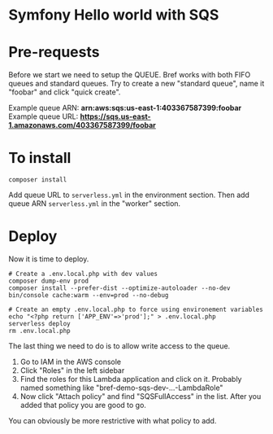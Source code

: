 # Symfony Hello world with SQS

# Pre-requests

Before we start we need to setup the QUEUE. Bref works with both FIFO queues and standard queues. Try to create a new "standard
queue", name it "foobar" and  click "quick create". 

Example queue ARN: **arn:aws:sqs:us-east-1:403367587399:foobar**
Example queue URL: **https://sqs.us-east-1.amazonaws.com/403367587399/foobar**

# To install

```
composer install
```

Add queue URL to `serverless.yml` in the environment section. Then add queue ARN  `serverless.yml` in the 
"worker" section.  

# Deploy

Now it is time to deploy.
```
# Create a .env.local.php with dev values
composer dump-env prod
composer install --prefer-dist --optimize-autoloader --no-dev
bin/console cache:warm --env=prod --no-debug

# Create an empty .env.local.php to force using environement variables
echo "<?php return ['APP_ENV'=>'prod'];" > .env.local.php
serverless deploy
rm .env.local.php
```

The last thing we need to do is to allow write access to the queue. 

1. Go to IAM in the AWS console
2. Click "Roles" in the left sidebar
3. Find the roles for this Lambda application and click on it. Probably named something like "bref-demo-sqs-dev-...-LambdaRole"
4. Now click "Attach policy" and find "SQSFullAccess" in the list. After you added that policy you are good to go. 

You can obviously be more restrictive with what policy to add. 
